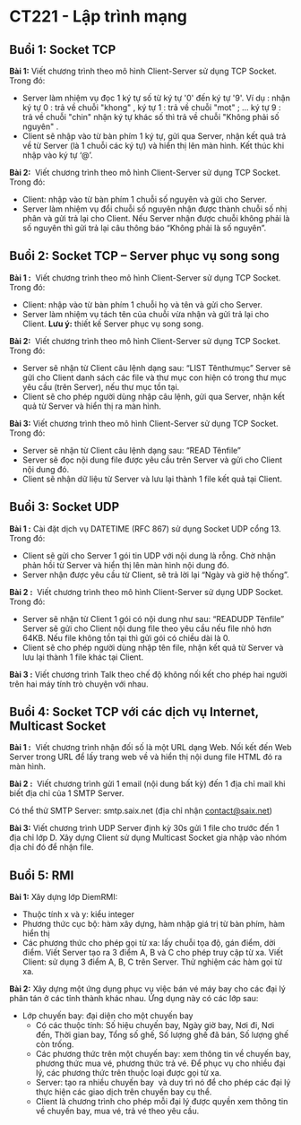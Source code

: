 # CT221 - Lập trình mạng

## Buổi 1: Socket TCP

**Bài 1:** Viết chương trình theo mô hình Client-Server sử dụng TCP Socket. Trong đó:

- Server làm nhiệm vụ đọc 1 ký tự số từ ký tự '0' đến ký tự '9'.
  Ví dụ : nhận ký tự 0 : trả về chuỗi "khong" ,
  ký tự 1 : trả về chuỗi "mot" ;
  …
  ký tự 9 : trả về chuỗi "chin"
  nhận ký tự khác số thì trả về chuỗi "Không phải số nguyên" .
- Client sẽ nhập vào từ bàn phím 1 ký tự, gửi qua Server, nhận kết quả trả về từ Server (là 1 chuỗi các ký tự) và hiển thị lên màn hình. Kết thúc khi nhập vào ký tự ‘@’.

**Bài 2:**  Viết chương trình theo mô hình Client-Server sử dụng TCP Socket. Trong đó:

- Client: nhập vào từ bàn phím 1 chuỗi số nguyên và gửi cho Server.
- Server làm nhiệm vụ đổi chuỗi số nguyên nhận được thành chuỗi số nhị phân và gửi trả lại cho Client. Nếu Server nhận được chuỗi không phải là số nguyên thì gửi trả lại câu thông báo “Không phải là số nguyên”.

## Buổi 2: Socket TCP – Server phục vụ song song

**Bài 1 :**  Viết chương trình theo mô hình Client-Server sử dụng TCP Socket. Trong đó:

- Client: nhập vào từ bàn phím 1 chuỗi họ và tên và gửi cho Server.
- Server làm nhiệm vụ tách tên của chuỗi vừa nhận và gửi trả lại cho Client.
  **Lưu ý:** thiết kế Server phục vụ song song.

**Bài 2:**  Viết chương trình theo mô hình Client-Server sử dụng TCP Socket. Trong đó:

- Server sẽ nhận từ Client câu lệnh dạng sau: “LIST Tênthưmục”
  Server sẽ gửi cho Client danh sách các file và thư mục con hiện có trong thư mục yêu cầu (trên Server), nếu thư mục tồn tại.
- Client sẽ cho phép người dùng nhập câu lệnh, gửi qua Server, nhận kết quả từ Server và hiển thị ra màn hình.

**Bài 3:** Viết chương trình theo mô hình Client-Server sử dụng TCP Socket. Trong đó:

- Server sẽ nhận từ Client câu lệnh dạng sau: “READ Tênfile”
- Server sẽ đọc nội dung file được yêu cầu trên Server và gửi cho Client nội dung đó.
- Client sẽ nhận dữ liệu từ Server và lưu lại thành 1 file kết quả tại Client.

## Buổi 3: Socket UDP

**Bài 1 :** Cài đặt dịch vụ DATETIME (RFC 867) sử dụng Socket UDP cổng 13. Trong đó:

- Client sẽ gửi cho Server 1 gói tin UDP với nội dung là rỗng. Chờ nhận phản hồi từ Server và hiển thị lên màn hình nội dung đó.
- Server nhận được yêu cầu từ Client, sẽ trả lời lại “Ngày và giờ hệ thống”.

**Bài 2 :**  Viết chương trình theo mô hình Client-Server sử dụng UDP Socket. Trong đó:

- Server sẽ nhận từ Client 1 gói có nội dung như sau: “READUDP Tênfile”
  Server sẽ gửi cho Client nội dung file theo yêu cầu nếu file nhỏ hơn 64KB. Nếu file không tồn tại thì gửi gói có chiều dài là 0.
- Client sẽ cho phép người dùng nhập tên file, nhận kết quả từ Server và lưu lại thành 1 file khác tại Client.

**Bài 3 :** Viết chương trình Talk theo chế độ không nối kết cho phép hai người trên hai máy tính trò chuyện với nhau.

## Buổi 4: Socket TCP với các dịch vụ Internet, Multicast Socket

**Bài 1 :**  Viết chương trình nhận đối số là một URL dạng Web. Nối kết đến Web Server trong URL để lấy trang web về và hiển thị nội dung file HTML đó ra màn hình.

**Bài 2 :**  Viết chương trình gửi 1 email (nội dung bất kỳ) đến 1 địa chỉ mail khi biết địa chỉ của 1 SMTP Server.

Có thể thử SMTP Server: smtp.saix.net (địa chỉ nhận contact@saix.net)

**Bài 3:** Viết chương trình UDP Server định kỳ 30s gửi 1 file cho trước đến 1 địa chỉ lớp D.
Xây dựng Client sử dụng Multicast Socket gia nhập vào nhóm địa chỉ đó để nhận file.

## Buổi 5: RMI

**Bài 1:** Xây dựng lớp DiemRMI:

- Thuộc tính x và y: kiểu integer
- Phương thức cục bộ: hàm xây dựng, hàm nhập giá trị từ bàn phím, hàm hiển thị
- Các phương thức cho phép gọi từ xa: lấy chuỗi tọa độ, gán điểm, dời điểm.
  Viết Server tạo ra 3 điểm A, B và C cho phép truy cập từ xa.
  Viết Client: sử dụng 3 điểm A, B, C trên Server. Thử nghiệm các hàm gọi từ xa.

**Bài 2:** Xây dựng một ứng dụng phục vụ việc bán vé máy bay cho các đại lý phân tán ở các tỉnh thành khác nhau. Ứng dụng này có các lớp sau:

- Lớp chuyến bay: đại diện cho một chuyến bay
  - Có các thuộc tính: Số hiệu chuyến bay, Ngày giờ bay, Nơi đi, Nơi đến, Thời gian bay, Tổng số ghế, Số lượng ghế đã bán, Số lượng ghế còn trống.
  - Các phương thức trên một chuyến bay: xem thông tin về chuyến bay, phương thức mua vé, phương thức trả vé. Để phục vụ cho nhiều đại lý, các phương thức trên thuộc loại được gọi từ xa.
  - Server: tạo ra nhiều chuyến bay  và duy trì nó để cho phép các đại lý thực hiện các giao dịch trên chuyến bay cụ thể.
  - Client là chương trình cho phép mỗi đại lý được quyền xem thông tin về chuyến bay, mua vé, trả vé theo yêu cầu.
